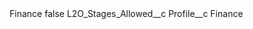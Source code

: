 <?xml version="1.0" encoding="UTF-8"?>
<CustomMetadata xmlns="http://soap.sforce.com/2006/04/metadata" xmlns:xsi="http://www.w3.org/2001/XMLSchema-instance" xmlns:xsd="http://www.w3.org/2001/XMLSchema">
    <label>Finance</label>
    <protected>false</protected>
    <values>
        <field>L2O_Stages_Allowed__c</field>
        <value xsi:nil="true"/>
    </values>
    <values>
        <field>Profile__c</field>
        <value xsi:type="xsd:string">Finance</value>
    </values>
</CustomMetadata>
